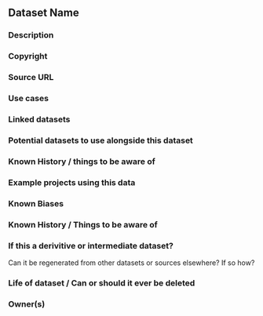 ## Dataset Name

### Description

### Copyright

### Source URL

### Use cases

### Linked datasets

### Potential datasets to use alongside this dataset

### Known History / things to be aware of

### Example projects using this data

### Known Biases

### Known History / Things to be aware of

### If this a derivitive or intermediate dataset? 
Can it be regenerated from other datasets or sources elsewhere? If so how?

### Life of dataset / Can or should it ever be deleted

### Owner(s)


